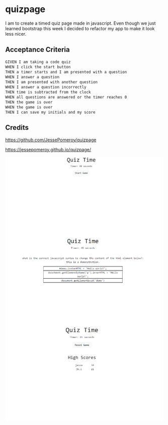 # quizpage
I am to create a timed quiz page made in javascript. Even though we just learned bootstrap this week I decided to refactor my app to make it look less nicer.
## Acceptance Criteria

```
GIVEN I am taking a code quiz
WHEN I click the start button
THEN a timer starts and I am presented with a question
WHEN I answer a question
THEN I am presented with another question
WHEN I answer a question incorrectly
THEN time is subtracted from the clock
WHEN all questions are answered or the timer reaches 0
THEN the game is over
WHEN the game is over
THEN I can save my initials and my score
```

## Credits

https://github.com/JessePomeroy/quizpage

https://jessepomeroy.github.io/quizpage/

![Screenshots](https://github.com/JessePomeroy/quizpage/blob/main/assets/scrot/quiz.PNG)
![Screenshots](https://github.com/JessePomeroy/quizpage/blob/main/assets/scrot/quizquestion.PNG)
![Screenshots](https://github.com/JessePomeroy/quizpage/blob/main/assets/scrot/highscorepage.PNG)